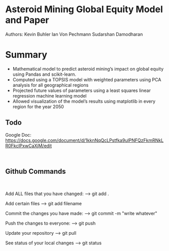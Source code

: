 # Asteroid Mining Global Equity Model and Paper

Authors:
Kevin Buhler
Ian Von Pechmann
Sudarshan Damodharan

# Summary
- Mathematical model to predict asteroid mining’s impact on global equity using Pandas and scikit-learn.
- Computed using a TOPSIS model with weighted parameters using PCA analysis for all geographical regions
- Projected future values of parameters using a least squares linear regression machine learning model
- Allowed visualization of the model’s results using matplotlib in every region for the year 2050

## Todo

Google Doc: https://docs.google.com/document/d/1kknNqQcLPstfka9ulPNFQzFkmRNkLR0FkclPxwCaXjM/edit

<br>

## Github Commands

<br>

Add ALL files that you have changed:
--> git add .

Add certain files
--> git add filename

Commit the changes you have made:
--> git commit -m "write whatever"

Push the changes to everyone:
--> git push

Update your repository
--> git pull

See status of your local changes
--> git status
